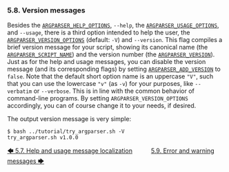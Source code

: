 <!--
###############################################################################
#                                                                             #
# Copyright 2025 Simon Brandt                                                 #
#                                                                             #
# Licensed under the Apache License, Version 2.0 (the "License");             #
# you may not use this file except in compliance with the License.            #
# You may obtain a copy of the License at                                     #
#                                                                             #
#     http://www.apache.org/licenses/LICENSE-2.0                              #
#                                                                             #
# Unless required by applicable law or agreed to in writing, software         #
# distributed under the License is distributed on an "AS IS" BASIS,           #
# WITHOUT WARRANTIES OR CONDITIONS OF ANY KIND, either express or implied.    #
# See the License for the specific language governing permissions and         #
# limitations under the License.                                              #
#                                                                             #
###############################################################################
-->

### 5.8. Version messages

Besides the [`ARGPARSER_HELP_OPTIONS`](../reference/environment_variables/environment_variables.md#9426-argparser_help_options), `--help`, the [`ARGPARSER_USAGE_OPTIONS`](../reference/environment_variables/environment_variables.md#9450-argparser_usage_options), and `--usage`, there is a third option intended to help the user, the [`ARGPARSER_VERSION_OPTIONS`](../reference/environment_variables/environment_variables.md#9457-argparser_version_options) (default: `-V`) and `--version`. This flag compiles a brief version message for your script, showing its canonical name (the [`ARGPARSER_SCRIPT_NAME`](../reference/environment_variables/environment_variables.md#9435-argparser_script_name)) and the version number (the [`ARGPARSER_VERSION`](../reference/environment_variables/environment_variables.md#9455-argparser_version)). Just as for the help and usage messages, you can disable the version message (and its corresponding flags) by setting [`ARGPARSER_ADD_VERSION`](../reference/environment_variables/environment_variables.md#944-argparser_add_version) to `false`. Note that the default short option name is an uppercase `"V"`, such that you can use the lowercase `"v"` (as `-v`) for your purposes, like `--verbatim` or `--verbose`. This is in line with the common behavior of command-line programs. By setting `ARGPARSER_VERSION_OPTIONS` accordingly, you can of course change it to your needs, if desired.

The output version message is very simple:

<!-- <include command="bash ../tutorial/try_argparser.sh -V" lang="console"> -->
```console
$ bash ../tutorial/try_argparser.sh -V
try_argparser.sh v1.0.0
```
<!-- </include> -->

[&#129092;&nbsp;5.7. Help and usage message localization](help_and_usage_message_localization.md)
&nbsp;&nbsp;&nbsp;&nbsp;&nbsp;&nbsp;&nbsp;&nbsp;&nbsp;&nbsp;[5.9. Error and warning messages&nbsp;&#129094;](error_and_warning_messages.md)
